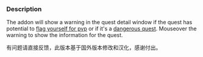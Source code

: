 ### Description
The addon will show a warning in the quest detail window if the quest has potential to [flag yourself for pvp](https://forum.turtle-wow.org/viewtopic.php?f=37&t=4490) or if it's a [dangerous quest](https://forum.turtle-wow.org/viewtopic.php?p=39294). Mouseover the warning to show the information for the quest.

有问题请直接反馈，此版本基于国外版本修改和汉化，感谢付出。

